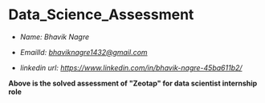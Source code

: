 # Data_Science_Assessment

- *Name: Bhavik Nagre*

- *EmailId: bhaviknagre1432@gmail.com*


- *linkedin url: https://www.linkedin.com/in/bhavik-nagre-45ba611b2/*


**Above is the solved assessment of "Zeotap" for data scientist internship role**
